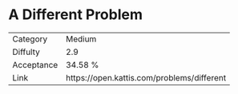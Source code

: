 # A Different Problem

<table>
    <tr>
        <td>Category</td>
        <td>Medium</td>
    </tr>
    <tr>
        <td>Diffulty</td>
        <td>2.9</td>
    </tr>
    <tr>
        <td>Acceptance</td>
        <td>34.58 %</td>
    </tr>
    <tr>
        <td>Link</td>
        <td>https://open.kattis.com/problems/different</td>
    </tr>
</table>